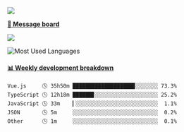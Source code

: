 [![](https://count.getloli.com/get/@SmaIIstars.github.readme)](https://count.getloli.com/)


[**💬 Message board**](https://chat.getloli.com/room/@SmaIIstars.github)

[![](https://chat.getloli.com/room/@SmaIIstars.github/svg?width=600&height=100&limit=20&theme=light&fontSize=14)](https://chat.getloli.com/room/@SmaIIstars.github)


![Most Used Languages](https://github-readme-stats.vercel.app/api/top-langs/?username=SmaIIstars&theme=dark&layout=compact)

<!-- waka-box start -->
#### <a href="https://gist.github.com/e31f5e1b7a15ee54e2fc8fca68aa5e2b" target="_blank">📊 Weekly development breakdown</a>
```text
Vue.js     🕓 35h50m ███████████████████▊░░░░░░░ 73.3%
TypeScript 🕓 12h18m ██████▊░░░░░░░░░░░░░░░░░░░░ 25.2%
JavaScript 🕓 33m    ▎░░░░░░░░░░░░░░░░░░░░░░░░░░  1.1%
JSON       🕓 5m     ░░░░░░░░░░░░░░░░░░░░░░░░░░░  0.2%
Other      🕓 1m     ░░░░░░░░░░░░░░░░░░░░░░░░░░░  0.1%
```
<!-- Powered by https://github.com/YouEclipse/waka-box-go . -->
<!-- waka-box end -->
